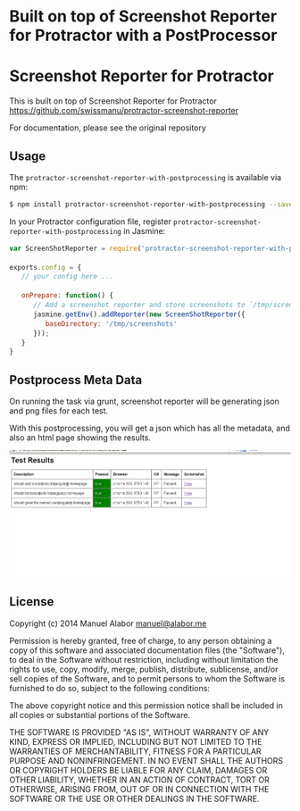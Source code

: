 # Built on top of Screenshot Reporter for Protractor with a PostProcessor

# Screenshot Reporter for Protractor

This is built on top of Screenshot Reporter for Protractor https://github.com/swissmanu/protractor-screenshot-reporter

For documentation, please see the original repository


## Usage
The `protractor-screenshot-reporter-with-postprocessing` is available via npm:

```bash
$ npm install protractor-screenshot-reporter-with-postprocessing --save-dev
```

In your Protractor configuration file, register `protractor-screenshot-reporter-with-postprocessing` in Jasmine:

```javascript
var ScreenShotReporter = require('protractor-screenshot-reporter-with-postprocessing');

exports.config = {
   // your config here ...

   onPrepare: function() {
      // Add a screenshot reporter and store screenshots to `/tmp/screnshots`:
      jasmine.getEnv().addReporter(new ScreenShotReporter({
         baseDirectory: '/tmp/screenshots'
      }));
   }
}
```

## Postprocess Meta Data

On running the task via grunt, screenshot reporter will be generating json and png files for each test. 

With this postprocessing, you will get a json which has all the metadata, and also an html page showing the results. 


![test report in html](testreporter.png "test report")


## License
Copyright (c) 2014 Manuel Alabor <manuel@alabor.me>

Permission is hereby granted, free of charge, to any person obtaining a copy of this software and associated documentation files (the "Software"), to deal in the Software without restriction, including without limitation the rights to use, copy, modify, merge, publish, distribute, sublicense, and/or sell copies of the Software, and to permit persons to whom the Software is furnished to do so, subject to the following conditions:

The above copyright notice and this permission notice shall be included in all copies or substantial portions of the Software.

THE SOFTWARE IS PROVIDED "AS IS", WITHOUT WARRANTY OF ANY KIND, EXPRESS OR IMPLIED, INCLUDING BUT NOT LIMITED TO THE WARRANTIES OF MERCHANTABILITY, FITNESS FOR A PARTICULAR PURPOSE AND NONINFRINGEMENT. IN NO EVENT SHALL THE AUTHORS OR COPYRIGHT HOLDERS BE LIABLE FOR ANY CLAIM, DAMAGES OR OTHER LIABILITY, WHETHER IN AN ACTION OF CONTRACT, TORT OR OTHERWISE, ARISING FROM, OUT OF OR IN CONNECTION WITH THE SOFTWARE OR THE USE OR OTHER DEALINGS IN THE SOFTWARE.

